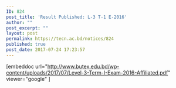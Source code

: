 ```yaml
---
ID: 824
post_title: 'Result Published: L-3 T-1 E-2016'
author: ""
post_excerpt: ""
layout: post
permalink: https://tecn.ac.bd/notices/824
published: true
post_date: 2017-07-24 17:23:57
---
```

[embeddoc url="http://www.butex.edu.bd/wp-content/uploads/2017/07/Level-3-Term-I-Exam-2016-Affiliated.pdf" viewer="google" ]